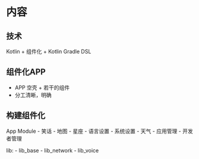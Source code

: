 # 内容

## 技术

Kotlin + 组件化 + Kotlin Gradle DSL

## 组件化APP

* APP 空壳 + 若干的组件
* 分工清晰，明确

## 构建组件化

App
Module
    - 笑话
    - 地图
    - 星座
    - 语言设置
    - 系统设置
    - 天气
    - 应用管理
    - 开发者管理

lib:
    - lib_base
    - lib_network
    - lib_voice
    